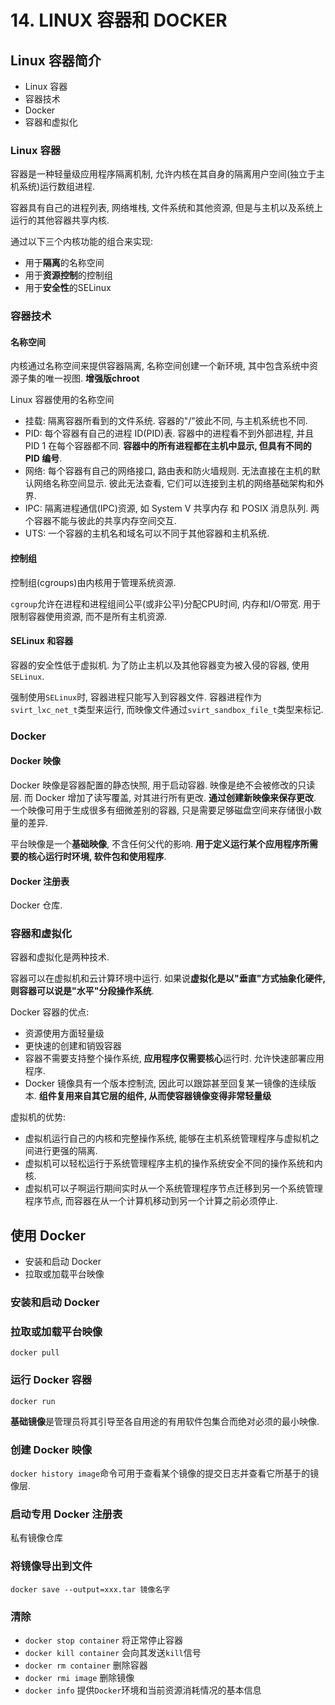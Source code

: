 # 14. LINUX 容器和 DOCKER

## Linux 容器简介

* Linux 容器
* 容器技术
* Docker
* 容器和虚拟化

### Linux 容器

容器是一种轻量级应用程序隔离机制, 允许内核在其自身的隔离用户空间(独立于主机系统)运行数组进程.

容器具有自己的进程列表, 网络堆栈, 文件系统和其他资源, 但是与主机以及系统上运行的其他容器共享内核.

通过以下三个内核功能的组合来实现:

* 用于**隔离**的名称空间
* 用于**资源控制**的控制组
* 用于**安全性**的SELinux

### 容器技术

#### 名称空间

内核通过名称空间来提供容器隔离, 名称空间创建一个新环境, 其中包含系统中资源子集的唯一视图. **增强版chroot**

Linux 容器使用的名称空间

* 挂载: 隔离容器所看到的文件系统. 容器的"/"彼此不同, 与主机系统也不同.
* PID: 每个容器有自己的进程 ID(PID)表. 容器中的进程看不到外部进程, 并且 PID 1 在每个容器都不同. **容器中的所有进程都在主机中显示, 但具有不同的 PID 编号**.
* 网络: 每个容器有自己的网络接口, 路由表和防火墙规则. 无法直接在主机的默认网络名称空间显示. 彼此无法查看, 它们可以连接到主机的网络基础架构和外界.
* IPC: 隔离进程通信(IPC)资源, 如 System V 共享内存 和 POSIX 消息队列. 两个容器不能与彼此的共享内存空间交互.
* UTS: 一个容器的主机名和域名可以不同于其他容器和主机系统.

#### 控制组

控制组(cgroups)由内核用于管理系统资源.

`cgroup`允许在进程和进程组间公平(或非公平)分配CPU时间, 内存和I/O带宽. 用于限制容器使用资源, 而不是所有主机资源.

#### SELinux 和容器

容器的安全性低于虚拟机. 为了防止主机以及其他容器变为被入侵的容器, 使用`SELinux`.

强制使用`SELinux`时, 容器进程只能写入到容器文件. 容器进程作为`svirt_lxc_net_t`类型来运行, 而映像文件通过`svirt_sandbox_file_t`类型来标记.

### Docker

#### Docker 映像

Docker 映像是容器配置的静态快照, 用于启动容器. 映像是绝不会被修改的只读层. 而 Docker 增加了读写覆盖, 对其进行所有更改. **通过创建新映像来保存更改**. 一个映像可用于生成很多有细微差别的容器, 只是需要足够磁盘空间来存储很小数量的差异.

平台映像是一个**基础映像**, 不含任何父代的影响. **用于定义运行某个应用程序所需要的核心运行时环境, 软件包和使用程序**.

#### Docker 注册表

Docker 仓库.

### 容器和虚拟化

容器和虚拟化是两种技术.

容器可以在虚拟机和云计算环境中运行. 如果说**虚拟化是以"垂直"方式抽象化硬件, 则容器可以说是"水平"分段操作系统**.

Docker 容器的优点:

* 资源使用方面轻量级
* 更快速的创建和销毁容器
* 容器不需要支持整个操作系统, **应用程序仅需要核心**运行时. 允许快速部署应用程序.
* Docker 镜像具有一个版本控制流, 因此可以跟踪甚至回复某一镜像的连续版本. **组件复用来自其它层的组件, 从而使容器镜像变得非常轻量级**

虚拟机的优势:

* 虚拟机运行自己的内核和完整操作系统, 能够在主机系统管理程序与虚拟机之间进行更强的隔离.
* 虚拟机可以轻松运行于系统管理程序主机的操作系统安全不同的操作系统和内核.
* 虚拟机可以子啊运行期间实时从一个系统管理程序节点迁移到另一个系统管理程序节点, 而容器在从一个计算机移动到另一个计算之前必须停止.

## 使用 Docker

* 安装和启动 Docker
* 拉取或加载平台映像

### 安装和启动 Docker

### 拉取或加载平台映像

`docker pull`

### 运行 Docker 容器

`docker run`

**基础镜像**是管理员将其引导至各自用途的有用软件包集合而绝对必须的最小映像.

### 创建 Docker 映像

`docker history image`命令可用于查看某个镜像的提交日志并查看它所基于的镜像层.

### 启动专用 Docker 注册表

私有镜像仓库

### 将镜像导出到文件

`docker save --output=xxx.tar 镜像名字`

### 清除

* `docker stop container` 将正常停止容器
* `docker kill container` 会向其发送`kill`信号
* `docker rm container` 删除容器
* `docker rmi image` 删除镜像
* `docker info` 提供`Docker`环境和当前资源消耗情况的基本信息